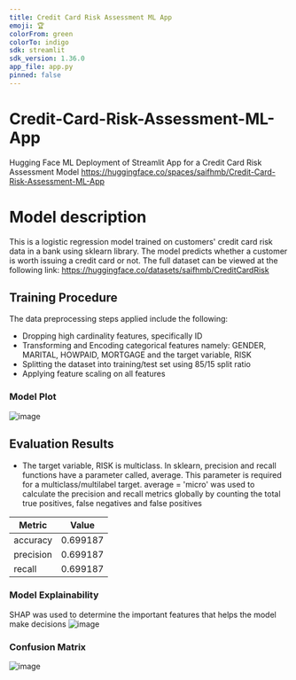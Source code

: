 ```yaml
---
title: Credit Card Risk Assessment ML App
emoji: 🏆
colorFrom: green
colorTo: indigo
sdk: streamlit
sdk_version: 1.36.0
app_file: app.py
pinned: false
---
```

# Credit-Card-Risk-Assessment-ML-App
Hugging Face ML Deployment of Streamlit App for a Credit Card Risk Assessment Model https://huggingface.co/spaces/saifhmb/Credit-Card-Risk-Assessment-ML-App

# Model description

This is a logistic regression model trained on customers' credit card risk data in a bank using sklearn library.
The model predicts whether a customer is worth issuing a credit card or not. The full dataset can be viewed at the following link: https://huggingface.co/datasets/saifhmb/CreditCardRisk


## Training Procedure

The data preprocessing steps applied include the following:
- Dropping high cardinality features, specifically ID
- Transforming and Encoding categorical features namely: GENDER, MARITAL, HOWPAID, MORTGAGE and the target variable, RISK
- Splitting the dataset into training/test set using 85/15 split ratio
- Applying feature scaling on all features
### Model Plot
![image](https://github.com/saifhmb/Credit-Card-Risk-Assessment-ML-App/assets/111028776/99b017ed-4771-462e-8e15-37e454b983be)



## Evaluation Results
- The target variable, RISK is multiclass. In sklearn, precision and recall functions have a parameter called,
average. This parameter is required for a multiclass/multilabel target. average = 'micro' was used to calculate
the precision and recall metrics globally by counting the total true positives, false negatives and false positives

| Metric    |    Value |
|-----------|----------|
| accuracy  | 0.699187 |
| precision | 0.699187 |
| recall    | 0.699187 |

### Model Explainability
SHAP was used to determine the important features that helps the model make decisions
![image](https://github.com/saifhmb/Credit-Card-Risk-Assessment-ML-App/assets/111028776/b25f372b-f024-4d4c-96b9-187bcdb37a57)


### Confusion Matrix
![image](https://github.com/saifhmb/Credit-Card-Risk-Assessment-ML-App/assets/111028776/66449d90-6a41-4510-93b7-56e496e13140)


